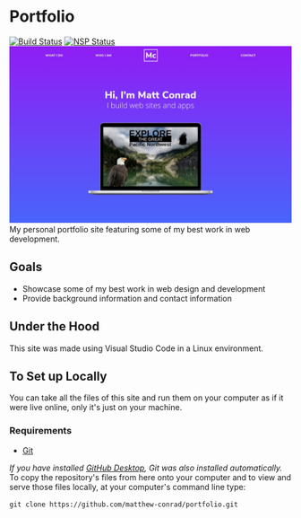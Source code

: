 # Portfolio
[![Build Status](https://travis-ci.org/matthew-conrad/portfolio.svg?branch=master)](https://travis-ci.org/matthew-conrad/portfolio) [![NSP Status](https://nodesecurity.io/orgs/matthew-conrad/projects/7d5ee241-a31d-4cb6-8025-b29794046e5d/badge)](https://nodesecurity.io/orgs/matthew-conrad/projects/7d5ee241-a31d-4cb6-8025-b29794046e5d)
![screenshot](app/images/screenshot.jpg)
My personal portfolio site featuring some of my best work in web development.
## Goals
- Showcase some of my best work in web design and development
- Provide background information and contact information
## Under the Hood
This site was made using Visual Studio Code in a Linux environment.
## To Set up Locally
You can take all the files of this site and run them on your computer as if it were live online, only it's just on your machine.
### Requirements
* [Git](http://git-scm.com/)

_If you have installed [GitHub Desktop](https://desktop.github.com), Git was also installed automatically._
To copy the repository's files from here onto your computer and to view and serve those files locally, at your computer's command line type:

```
git clone https://github.com/matthew-conrad/portfolio.git
```
